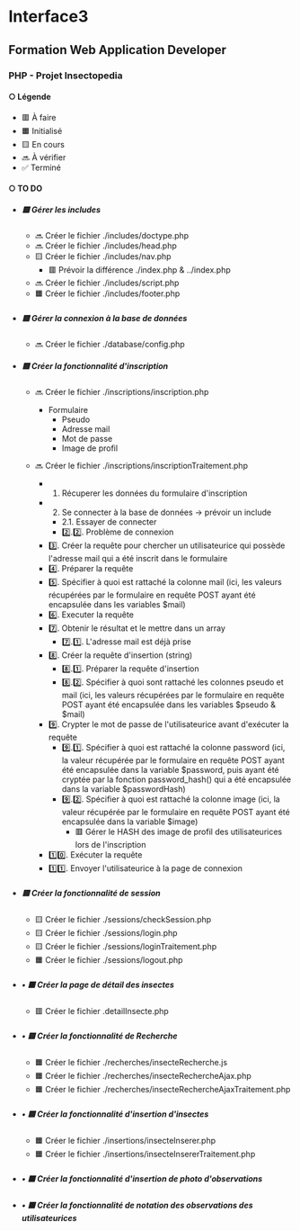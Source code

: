 # Interface3
## Formation Web Application Developer
### PHP - Projet Insectopedia

#### ○ Légende
* 🟥 À faire
* 🟧 Initialisé
* 🟨 En cours
* 🔜 À vérifier
* ✅ Terminé



#### ○ TO DO
* ##### 🟨 Gérer les includes
    * 🔜 Créer le fichier ./includes/doctype.php
    * 🔜 Créer le fichier ./includes/head.php
    * 🟨 Créer le fichier ./includes/nav.php
        * 🟥 Prévoir la différence ./index.php & ../index.php
    * 🔜 Créer le fichier ./includes/script.php
    * 🟧 Créer le fichier ./includes/footer.php

* ##### 🟨 Gérer la connexion à la base de données
    * 🔜 Créer le fichier ./database/config.php

* ##### 🟨 Créer la fonctionnalité d'inscription
    * 🔜 Créer le fichier ./inscriptions/inscription.php
        * Formulaire
            * Pseudo
            * Adresse mail
            * Mot de passe
            * Image de profil

    * 🔜 Créer le fichier ./inscriptions/inscriptionTraitement.php
        * 1. Récuperer les données du formulaire d'inscription
        * 2. Se connecter à la base de données -> prévoir un include
            * 2.1. Essayer de connecter
            * 2️⃣.2️⃣. Problème de connexion
        * 3️⃣. Créer la requête pour chercher un utilisateurice qui possède l'adresse mail qui a été inscrit dans le formulaire
        * 4️⃣. Préparer la requête
        * 5️⃣. Spécifier à quoi est rattaché la colonne mail (ici, les valeurs récupérées par le formulaire en requête POST ayant été encapsulée dans les variables $mail)
        * 6️⃣. Executer la requête
        * 7️⃣. Obtenir le résultat et le mettre dans un array
            * 7️⃣.1️⃣. L'adresse mail est déjà prise
        * 8️⃣. Créer la requête d'insertion (string)
            * 8️⃣.1️⃣. Préparer la requête d'insertion
            * 8️⃣.2️⃣. Spécifier à quoi sont rattaché les colonnes pseudo et mail (ici, les valeurs récupérées par le formulaire en requête POST ayant été encapsulée dans les variables $pseudo & $mail)
        * 9️⃣. Crypter le mot de passe de l'utilisateurice avant d'exécuter la requête
            * 9️⃣.1️⃣. Spécifier à quoi est rattaché la colonne password (ici, la valeur récupérée par le formulaire en requête POST ayant été encapsulée dans la variable $password, puis ayant été cryptée par la fonction password_hash() qui a été encapsulée dans la variable $passwordHash)
            * 9️⃣.2️⃣. Spécifier à quoi est rattaché la colonne image (ici, la valeur récupérée par le formulaire en requête POST ayant été encapsulée dans la variable $image)
                * 🟥 Gérer le HASH des image de profil des utilisateurices lors de l'inscription
        * 1️⃣0️⃣. Exécuter la requête
        * 1️⃣1️⃣. Envoyer l'utilisateurice à la page de connexion

* ##### 🟨 Créer la fonctionnalité de session
    * 🟨 Créer le fichier ./sessions/checkSession.php
    * 🟨 Créer le fichier ./sessions/login.php
    * 🟨 Créer le fichier ./sessions/loginTraitement.php
    * 🟧 Créer le fichier ./sessions/logout.php

* ##### • 🟥 Créer la page de détail des insectes
    * 🟥 Créer le fichier .detailInsecte.php

* ##### • 🟨 Créer la fonctionnalité de Recherche
    * 🟧 Créer le fichier ./recherches/insecteRecherche.js
    * 🟧 Créer le fichier ./recherches/insecteRechercheAjax.php
    * 🟧 Créer le fichier ./recherches/insecteRechercheAjaxTraitement.php

* ##### • 🟨 Créer la fonctionnalité d'insertion d'insectes
    * 🟧 Créer le fichier ./insertions/insecteInserer.php
    * 🟧 Créer le fichier ./insertions/insecteInsererTraitement.php

* ##### • 🟥 Créer la fonctionnalité d'insertion de photo d'observations

* ##### • 🟥 Créer la fonctionnalité de notation des observations des utilisateurices